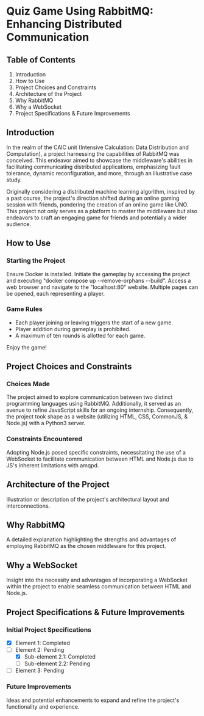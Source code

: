 # Quiz Game Using RabbitMQ: Enhancing Distributed Communication

## Table of Contents

1. Introduction
2. How to Use
3. Project Choices and Constraints
4. Architecture of the Project
5. Why RabbitMQ
6. Why a WebSocket
7. Project Specifications & Future Improvements

## Introduction

In the realm of the CAlC unit (Intensive Calculation: Data Distribution and Computation), a project harnessing the capabilities of RabbitMQ was conceived. This endeavor aimed to showcase the middleware's abilities in facilitating communicating distributed applications, emphasizing fault tolerance, dynamic reconfiguration, and more, through an illustrative case study.

Originally considering a distributed machine learning algorithm, inspired by a past course, the project's direction shifted during an online gaming session with friends, pondering the creation of an online game like UNO. This project not only serves as a platform to master the middleware but also endeavors to craft an engaging game for friends and potentially a wider audience.

## How to Use

### Starting the Project

Ensure Docker is installed. Initiate the gameplay by accessing the project and executing "docker compose up --remove-orphans --build". Access a web browser and navigate to the "localhost:80" website. Multiple pages can be opened, each representing a player.

### Game Rules

* Each player joining or leaving triggers the start of a new game.
* Player addition during gameplay is prohibited.
* A maximum of ten rounds is allotted for each game.

Enjoy the game!

## Project Choices and Constraints

### Choices Made

The project aimed to explore communication between two distinct programming languages using RabbitMQ. Additionally, it served as an avenue to refine JavaScript skills for an ongoing internship. Consequently, the project took shape as a website (utilizing HTML, CSS, CommonJS, & Node.js) with a Python3 server.

### Constraints Encountered

Adopting Node.js posed specific constraints, necessitating the use of a WebSocket to facilitate communication between HTML and Node.js due to JS's inherent limitations with amqpd.

## Architecture of the Project

Illustration or description of the project's architectural layout and interconnections.

## Why RabbitMQ

A detailed explanation highlighting the strengths and advantages of employing RabbitMQ as the chosen middleware for this project.

## Why a WebSocket

Insight into the necessity and advantages of incorporating a WebSocket within the project to enable seamless communication between HTML and Node.js.

## Project Specifications & Future Improvements

### Initial Project Specifications

- [x] Element 1: Completed
- [ ] Element 2: Pending
  - [x] Sub-element 2.1: Completed
  - [ ] Sub-element 2.2: Pending
- [ ] Element 3: Pending

### Future Improvements

Ideas and potential enhancements to expand and refine the project's functionality and experience.